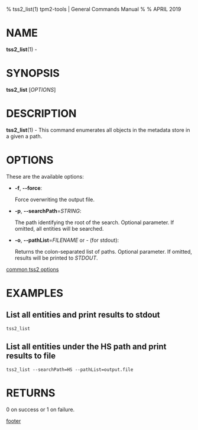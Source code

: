 % tss2_list(1) tpm2-tools | General Commands Manual
%
% APRIL 2019

# NAME

**tss2_list**(1) -

# SYNOPSIS

**tss2_list** [*OPTIONS*]

# DESCRIPTION

**tss2_list**(1) - This command enumerates all objects in the metadata store in a given a path.

# OPTIONS

These are the available options:

  * **-f**, **\--force**:

    Force overwriting the output file.

  * **-p**, **\--searchPath**=_STRING_:

    The path identifying the root of the search. Optional parameter. If omitted,
    all entities will be searched.

  * **-o**, **\--pathList**=_FILENAME_ or _-_ (for stdout):

    Returns the colon-separated list of paths. Optional parameter. If omitted,
    results will be printed to _STDOUT_.

[common tss2 options](common/tss2-options.md)

# EXAMPLES

## List all entities and print results to stdout
```
tss2_list
```
## List all entities under the HS path and print results to file
```
tss2_list --searchPath=HS --pathList=output.file
```

# RETURNS

0 on success or 1 on failure.

[footer](common/footer.md)
